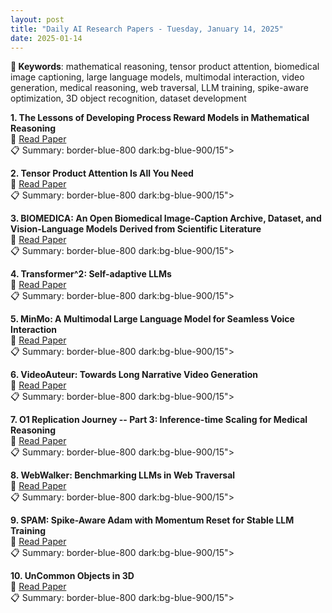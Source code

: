```yaml
---
layout: post
title: "Daily AI Research Papers - Tuesday, January 14, 2025"
date: 2025-01-14
---
```


**🔑 Keywords**: mathematical reasoning, tensor product attention, biomedical image captioning, large language models, multimodal interaction, video generation, medical reasoning, web traversal, LLM training, spike-aware optimization, 3D object recognition, dataset development

**1. The Lessons of Developing Process Reward Models in Mathematical
  Reasoning**  
🔗 [Read Paper](https://huggingface.co/papers/2501.07301)  
📋 Summary: border-blue-800 dark:bg-blue-900/15">

**2. Tensor Product Attention Is All You Need**  
🔗 [Read Paper](https://huggingface.co/papers/2501.06425)  
📋 Summary: border-blue-800 dark:bg-blue-900/15">

**3. BIOMEDICA: An Open Biomedical Image-Caption Archive, Dataset, and
  Vision-Language Models Derived from Scientific Literature**  
🔗 [Read Paper](https://huggingface.co/papers/2501.07171)  
📋 Summary: border-blue-800 dark:bg-blue-900/15">

**4. Transformer^2: Self-adaptive LLMs**  
🔗 [Read Paper](https://huggingface.co/papers/2501.06252)  
📋 Summary: border-blue-800 dark:bg-blue-900/15">

**5. MinMo: A Multimodal Large Language Model for Seamless Voice Interaction**  
🔗 [Read Paper](https://huggingface.co/papers/2501.06282)  
📋 Summary: border-blue-800 dark:bg-blue-900/15">

**6. VideoAuteur: Towards Long Narrative Video Generation**  
🔗 [Read Paper](https://huggingface.co/papers/2501.06173)  
📋 Summary: border-blue-800 dark:bg-blue-900/15">

**7. O1 Replication Journey -- Part 3: Inference-time Scaling for Medical
  Reasoning**  
🔗 [Read Paper](https://huggingface.co/papers/2501.06458)  
📋 Summary: border-blue-800 dark:bg-blue-900/15">

**8. WebWalker: Benchmarking LLMs in Web Traversal**  
🔗 [Read Paper](https://huggingface.co/papers/2501.07572)  
📋 Summary: border-blue-800 dark:bg-blue-900/15">

**9. SPAM: Spike-Aware Adam with Momentum Reset for Stable LLM Training**  
🔗 [Read Paper](https://huggingface.co/papers/2501.06842)  
📋 Summary: border-blue-800 dark:bg-blue-900/15">

**10. UnCommon Objects in 3D**  
🔗 [Read Paper](https://huggingface.co/papers/2501.07574)  
📋 Summary: border-blue-800 dark:bg-blue-900/15">
